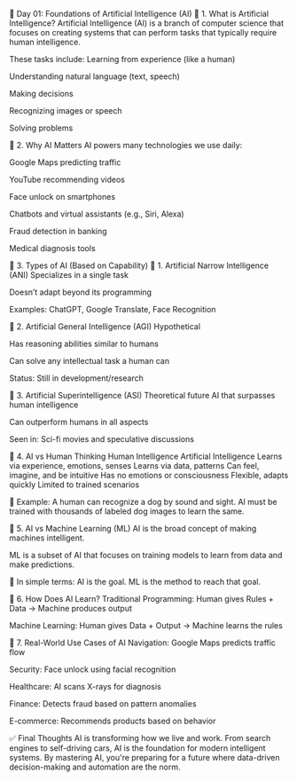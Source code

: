 📘 Day 01: Foundations of Artificial Intelligence (AI)
📌 1. What is Artificial Intelligence?
Artificial Intelligence (AI) is a branch of computer science that focuses on creating systems that can perform tasks that typically require human intelligence.

These tasks include:
Learning from experience (like a human)

Understanding natural language (text, speech)

Making decisions

Recognizing images or speech

Solving problems

📌 2. Why AI Matters
AI powers many technologies we use daily:

Google Maps predicting traffic

YouTube recommending videos

Face unlock on smartphones

Chatbots and virtual assistants (e.g., Siri, Alexa)

Fraud detection in banking

Medical diagnosis tools

📌 3. Types of AI (Based on Capability)
🔹 1. Artificial Narrow Intelligence (ANI)
Specializes in a single task

Doesn’t adapt beyond its programming

Examples: ChatGPT, Google Translate, Face Recognition

🔹 2. Artificial General Intelligence (AGI)
Hypothetical

Has reasoning abilities similar to humans

Can solve any intellectual task a human can

Status: Still in development/research

🔹 3. Artificial Superintelligence (ASI)
Theoretical future AI that surpasses human intelligence

Can outperform humans in all aspects

Seen in: Sci-fi movies and speculative discussions

📌 4. AI vs Human Thinking
Human Intelligence	Artificial Intelligence
Learns via experience, emotions, senses	Learns via data, patterns
Can feel, imagine, and be intuitive	Has no emotions or consciousness
Flexible, adapts quickly	Limited to trained scenarios

🧠 Example: A human can recognize a dog by sound and sight. AI must be trained with thousands of labeled dog images to learn the same.

📌 5. AI vs Machine Learning (ML)
AI is the broad concept of making machines intelligent.

ML is a subset of AI that focuses on training models to learn from data and make predictions.

🔁 In simple terms:
AI is the goal. ML is the method to reach that goal.

📌 6. How Does AI Learn?
Traditional Programming:
Human gives Rules + Data → Machine produces output

Machine Learning:
Human gives Data + Output → Machine learns the rules

📌 7. Real-World Use Cases of AI
Navigation: Google Maps predicts traffic flow

Security: Face unlock using facial recognition

Healthcare: AI scans X-rays for diagnosis

Finance: Detects fraud based on pattern anomalies

E-commerce: Recommends products based on behavior

✅ Final Thoughts
AI is transforming how we live and work. From search engines to self-driving cars, AI is the foundation for modern intelligent systems.
By mastering AI, you're preparing for a future where data-driven decision-making and automation are the norm.
